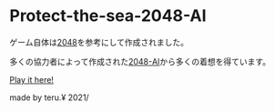 # Protect-the-sea-2048-AI
ゲーム自体は[2048](http://gabrielecirulli.github.io/2048/)を参考にして作成されました。

多くの協力者によって作成された[2048-AI](http://aj-r.github.io/2048-AI/)から多くの着想を得ています。

[Play it here!](https://teru1005.github.io/Protect-the-sea-2048-AI/)

made by teru.¥
2021/
